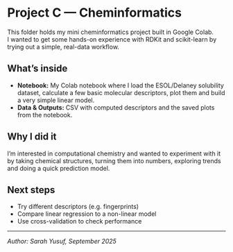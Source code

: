 # Project C — Cheminformatics

This folder holds my mini cheminformatics project built in Google Colab.  
I wanted to get some hands-on experience with RDKit and scikit-learn by trying out a simple, real-data workflow.

## What’s inside
- **Notebook:** My Colab notebook where I load the ESOL/Delaney solubility dataset, calculate a few basic molecular descriptors, plot them and build a very simple linear model.
- **Data & Outputs:** CSV with computed descriptors and the saved plots from the notebook.

## Why I did it
I’m interested in computational chemistry and wanted to experiment with it by taking chemical structures, turning them into numbers, exploring trends and doing a quick prediction model.

## Next steps
- Try different descriptors (e.g. fingerprints)
- Compare linear regression to a non-linear model
- Use cross-validation to check performance

---
*Author: Sarah Yusuf, September 2025*
